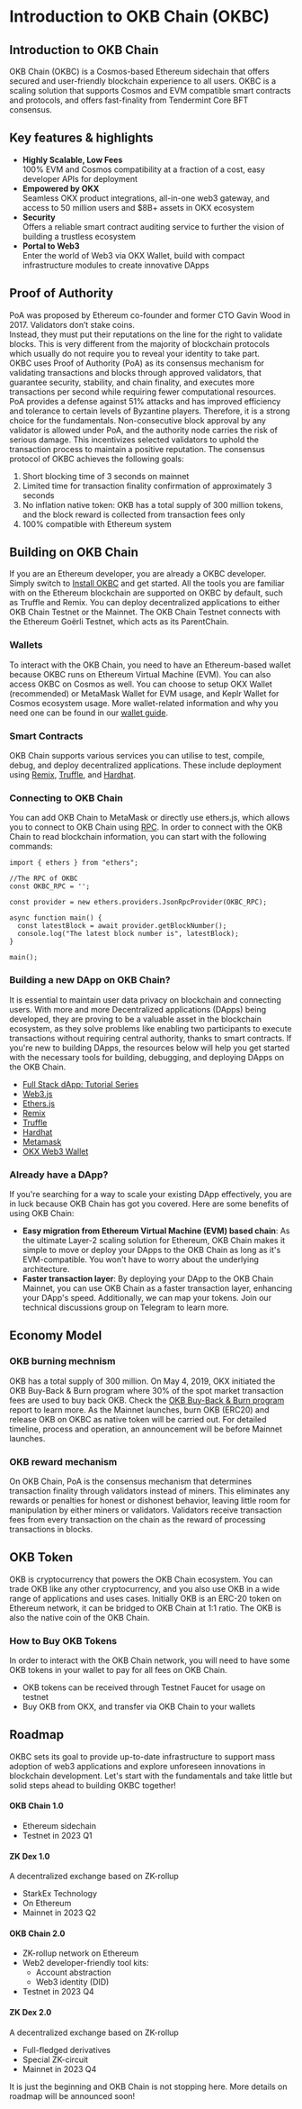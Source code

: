 # Introduction to OKB Chain (OKBC)
## Introduction to OKB Chain
OKB Chain (OKBC) is a Cosmos-based Ethereum sidechain that offers secured and user-friendly blockchain experience to all users. OKBC is a scaling solution that supports Cosmos and EVM compatible smart contracts and protocols, and offers fast-finality from Tendermint Core BFT consensus. 
## Key features & highlights
-  **Highly Scalable, Low Fees**  
100% EVM and Cosmos compatibility at a fraction of a cost, easy developer APIs for deployment
-  **Empowered by OKX**  
Seamless OKX product integrations, all-in-one web3 gateway, and access to 50 million users and $8B+ assets in OKX ecosystem
-  **Security**    
Offers a reliable smart contract auditing service to further the vision of building a trustless ecosystem
- **Portal to Web3**  
Enter the world of Web3 via OKX Wallet, build with compact infrastructure modules to create innovative DApps
## Proof of Authority
PoA was proposed by Ethereum co-founder and former CTO Gavin Wood in 2017. Validators don’t stake coins.    
Instead, they must put their reputations on the line for the right to validate blocks. This is very different from the majority of blockchain protocols which usually do not require you to reveal your identity to take part.  
OKBC uses Proof of Authority (PoA) as its consensus mechanism for validating transactions and blocks through approved validators, that guarantee security, stability, and chain finality, and executes more transactions per second while requiring fewer computational resources.  
PoA provides a defense against 51% attacks and has improved efficiency and tolerance to certain levels of Byzantine players. Therefore, it is a strong choice for the fundamentals. Non-consecutive block approval by any validator is allowed under PoA, and the authority node carries the risk of serious damage. This incentivizes selected validators to uphold the transaction process to maintain a positive reputation. 
The consensus protocol of OKBC achieves the following goals:  
1. Short blocking time of 3 seconds on mainnet
2. Limited time for transaction finality confirmation of approximately 3 seconds
3. No inflation native token: OKB has a total supply of 300 million tokens, and the block reward is collected from transaction fees only
4. 100% compatible with Ethereum system
## Building on OKB Chain
If you are an Ethereum developer, you are already a OKBC developer. Simply switch to [Install OKBC](/dev/build-dapps/build-on-okbc/get-started/install-okbc.html) and get started. All the tools you are familiar with on the Ethereum blockchain are supported on OKBC by default, such as Truffle and Remix.
You can deploy decentralized applications to either OKB Chain Testnet or the Mainnet. The OKB Chain Testnet connects with the Ethereum Goërli Testnet, which acts as its ParentChain. 
### Wallets
To interact with the OKB Chain, you need to have an Ethereum-based wallet because OKBC runs on Ethereum Virtual Machine (EVM). You can also access OKBC on Cosmos as well.
You can choose to setup OKX Wallet (recommended) or MetaMask Wallet for EVM usage, and Keplr Wallet for Cosmos ecosystem usage.
More wallet-related information and why you need one can be found in our [wallet guide](/dev/build-dapps/build-on-okbc/wallet/get-started.html).
### Smart Contracts
OKB Chain supports various services you can utilise to test, compile, debug, and deploy decentralized applications. These include deployment using [Remix](/dev/build-dapps/build-on-okbc/smart-contracts/deploy-contracts/using-remix.html), [Truffle](/dev/build-dapps/build-on-okbc/smart-contracts/deploy-contracts/using-truffle.html), and [Hardhat](/dev/build-dapps/build-on-okbc/smart-contracts/deploy-contracts/using-hardhat.html).
### Connecting to OKB Chain
You can add OKB Chain to MetaMask or directly use ethers.js, which allows you to connect to OKB Chain using [RPC](/dev/maintain/run-a-node/rpc-node/add-network-endpoints.html). In order to connect with the OKB Chain to read blockchain information, you can start with the following commands:
```
import { ethers } from "ethers";

//The RPC of OKBC
const OKBC_RPC = '';

const provider = new ethers.providers.JsonRpcProvider(OKBC_RPC);

async function main() {
  const latestBlock = await provider.getBlockNumber();
  console.log("The latest block number is", latestBlock);
}

main();
```
### Building a new DApp on OKB Chain?
It is essential to maintain user data privacy on blockchain and connecting users. With more and more Decentralized applications (DApps) being developed, they are proving to be a valuable asset in the blockchain ecosystem, as they solve problems like enabling two participants to execute transactions without requiring central authority, thanks to smart contracts.
If you're new to building DApps, the resources below will help you get started with the necessary tools for building, debugging, and deploying DApps on the OKB Chain.
- [Full Stack dApp: Tutorial Series](https://kauri.io/full-stack-dapp-tutorial-series/5b8e401ee727370001c942e3/c)
- [Web3.js](https://www.dappuniversity.com/articles/web3-js-intro)
- [Ethers.js](https://docs.ethers.io/v5/)
- [Remix](/dev/build-dapps/build-on-okbc/smart-contracts/deploy-contracts/using-remix.html)
- [Truffle](/dev/build-dapps/build-on-okbc/smart-contracts/deploy-contracts/using-truffle.html)
- [Hardhat](/dev/build-dapps/build-on-okbc/smart-contracts/deploy-contracts/using-hardhat.html)
- [Metamask](/dev/build-dapps/build-on-okbc/wallet/metamask.html)
- [OKX Web3 Wallet](/dev/build-dapps/build-on-okbc/wallet/okx-web3-wallet.html)

### Already have a DApp?
If you're searching for a way to scale your existing DApp effectively, you are in luck because OKB Chain has got you covered. Here are some benefits of using OKB Chain:
- **Easy migration from Ethereum Virtual Machine (EVM)
 based chain**: As the ultimate Layer-2 scaling solution for Ethereum, OKB Chain makes it simple to move or deploy your DApps to the OKB Chain as long as it's EVM-compatible. You won't have to worry about the underlying architecture.
- **Faster transaction layer**: By deploying your DApp to the OKB Chain Mainnet, you can use OKB Chain as a faster transaction layer, enhancing your DApp's speed. Additionally, we can map your tokens. Join our technical discussions group on Telegram to learn more.
## Economy Model
### OKB burning mechnism
OKB has a total supply of 300 million.
On May 4, 2019, OKX initiated the OKB Buy-Back & Burn program where 30% of the spot market transaction fees are used to buy back OKB. Check the [OKB Buy-Back & Burn program](https://www.okx.com/support/hc/en-us/sections/360004542951-OKB-Buy-back-Burn) report to learn more.
As the Mainnet launches, burn OKB (ERC20) and release OKB on OKBC as native token will be carried out. For detailed timeline, process and operation, an announcement will be before Mainnet launches.
### OKB reward mechanism
On OKB Chain, PoA is the consensus mechanism that determines transaction finality through validators instead of miners. This eliminates any rewards or penalties for honest or dishonest behavior, leaving little room for manipulation by either miners or validators.
Validators receive transaction fees from every transaction on the chain as the reward of processing transactions in blocks.
## OKB Token
OKB is cryptocurrency that powers the OKB Chain ecosystem. You can trade OKB like any other cryptocurrency, and you also use OKB in a wide range of applications and uses cases.
Initially OKB is an ERC-20 token on Ethereum network, it can be bridged to OKB Chain at 1:1 ratio. The OKB is also the native coin of the OKB Chain.
### How to Buy OKB Tokens
In order to interact with the OKB Chain network, you will need to have some OKB tokens in your wallet to pay for all fees on OKB Chain.
- OKB tokens can be received through Testnet Faucet for usage on testnet
- Buy OKB from OKX, and transfer via OKB Chain to your wallets
## Roadmap
OKBC sets its goal to provide up-to-date infrastructure to support mass adoption of web3 applications and explore unforeseen innovations in blockchain development. Let's start with the fundamentals and take little but solid steps ahead to building OKBC together!
#### OKB Chain 1.0
- Ethereum sidechain
- Testnet in 2023 Q1

#### ZK Dex 1.0
A decentralized exchange based on ZK-rollup 
- StarkEx Technology
- On Ethereum
- Mainnet in 2023 Q2

#### OKB Chain 2.0
- ZK-rollup network on Ethereum
- Web2 developer-friendly tool kits:
  - Account abstraction
  - Web3 identity (DID)
- Testnet in 2023 Q4

#### ZK Dex 2.0
A decentralized exchange based on ZK-rollup 
- Full-fledged derivatives
- Special ZK-circuit
- Mainnet in 2023 Q4

It is just the beginning and OKB Chain is not stopping here. More details on roadmap will be announced soon!